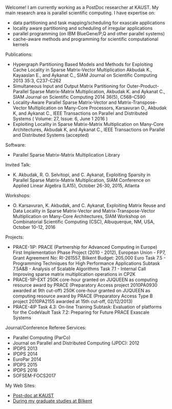  Welcome! 
I am currently working as a PostDoc researcher at KAUST.  My main research area is parallel scientific computing.
I have expertise on:

   * data partitioning and task mapping/scheduling for exascale applications
   * locality aware partitioning and scheduling of irregular applications
   * parallel programming (on IBM BlueGene/P,Q and other parallel systems)
   * cache-aware methods and programming for scientific computational kernels 

Publications:

   * Hypergraph Partitioning Based Models and Methods for Exploiting Cache Locality in Sparse Matrix-Vector Multiplication Akbudak K., Kayaaslan E., and Aykanat C., SIAM Journal on Scientific Computing 2013 35:3, C237-C262 
   * Simultaneous Input and Output Matrix Partitioning for Outer-Product-Parallel Sparse Matrix-Matrix Multiplication, Akbudak K. and Aykanat C., SIAM Journal on Scientific Computing 2014 36(5), C568–C590
   * Locality-Aware Parallel Sparse Matrix-Vector and Matrix-Transpose-Vector Multiplication on Many-Core Processors, Karsavuran O., Akbudak K, and Aykanat C., IEEE Transactions on Parallel and Distributed Systems ( Volume: 27, Issue: 6, June 1 2016 )
   * Exploiting Locality in Sparse Matrix-Matrix Multiplication on Many-Core Architectures, Akbudak K, and Aykanat C., IEEE Transactions on Parallel and Distributed Systems (accepted)

Software:

   * Parallel Sparse Matrix-Matrix Multiplication Library

Invited Talk:

   * K. Akbudak, R. O. Selvitopi, and C. Aykanat, Exploiting Sparsity in Parallel Sparse Matrix-Matrix Multiplication, SIAM Conference on Applied Linear Algebra (LA15), October 26-30, 2015, Atlanta

Workshops:

   * O. Karsavuran, K. Akbudak, and C. Aykanat, Exploiting Matrix Reuse and Data Locality in Sparse Matrix-Vector and Matrix-Transpose-Vector Multiplication on Many-Core Architectures, SIAM Workshop on Combinatorial Scientific Computing (CSC), Albuquerque, NM, USA, October 10-12, 2016

Projects:

   * PRACE-1IP: PRACE (Partnership for Advanced Computing in Europe) First Implementation Phase Project (2010 - 2012), European Union - FP7, Grant Agreement No: RI-261557, Bilkent Budget: 205,000 Euro
        Task 7.5 - Programming Techniques for High Performance Applications
            Subtask 7.5A&B - Analysis of Scalable Algorithms
        Task 7.1 - Internal Call
            Improving sparse matrix multiplication operations in CP2K
   * PRACE-1IP-EXT
    250K core-hour granted on JUQUEEN as computing resource award by PRACE (Preparatory Access project 2010PA0930 awarded at 9th cut-off)
    250K core-hour granted on JUQUEEN as computing resource award by PRACE (Preparatory Access Type B project 2010PA2155 awarded at 15th cut-off, 02/12/2013)
   * PRACE-4IP
        Task 4.3: On-line Training
            Subtask: Evaluation of platforms for the CodeVault
        Task 7.2: Preparing for Future PRACE Exascale Systems


Journal/Conference Referee Services:

   * Parallel Computing (ParCo)
   * Journal on Parallel and Distributed Computing (JPDC): 2012
   * IPDPS 2013
   * IPDPS 2014
   * EuroPar 2014
   * IPDPS 2015
   * IPDPS 2016
   * SOFSEM-FOCS2017

My Web Sites:

   * [Post-doc at KAUST](https://ecrc.kaust.edu.sa/Pages/People.aspx)
   * [During my graduate studies at Bilkent](http://www.cs.bilkent.edu.tr/~kadir/)

